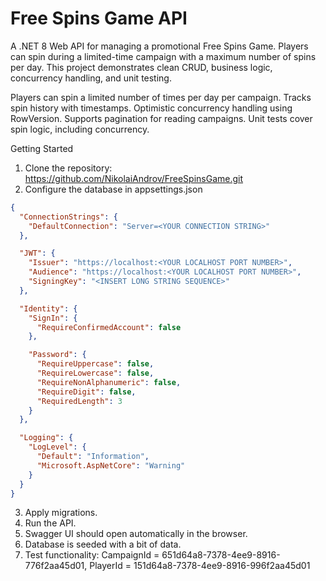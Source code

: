 # Free Spins Game API
A .NET 8 Web API for managing a promotional Free Spins Game. Players can spin during a limited-time campaign with a maximum number of spins per day. This project demonstrates clean CRUD, business logic, concurrency handling, and unit testing.

Players can spin a limited number of times per day per campaign.
Tracks spin history with timestamps.
Optimistic concurrency handling using RowVersion.
Supports pagination for reading campaigns.
Unit tests cover spin logic, including concurrency.

Getting Started

1. Clone the repository: https://github.com/NikolaiAndrov/FreeSpinsGame.git
2. Configure the database in appsettings.json

```json
{
  "ConnectionStrings": {
    "DefaultConnection": "Server=<YOUR CONNECTION STRING>"
  },

  "JWT": {
    "Issuer": "https://localhost:<YOUR LOCALHOST PORT NUMBER>",
    "Audience": "https://localhost:<YOUR LOCALHOST PORT NUMBER>",
    "SigningKey": "<INSERT LONG STRING SEQUENCE>"
  },

  "Identity": {
    "SignIn": {
      "RequireConfirmedAccount": false
    },

    "Password": {
      "RequireUppercase": false,
      "RequireLowercase": false,
      "RequireNonAlphanumeric": false,
      "RequireDigit": false,
      "RequiredLength": 3
    }
  },

  "Logging": {
    "LogLevel": {
      "Default": "Information",
      "Microsoft.AspNetCore": "Warning"
    }
  }
}
```

3. Apply migrations.
4. Run the API.
5. Swagger UI should open automatically in the browser.
6. Database is seeded with a bit of data.
7. Test functionality:  CampaignId = 651d64a8-7378-4ee9-8916-776f2aa45d01, PlayerId = 151d64a8-7378-4ee9-8916-996f2aa45d01
